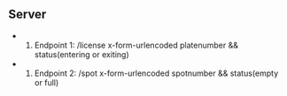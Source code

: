 ## Server

- 1. Endpoint 1: /license x-form-urlencoded platenumber && status(entering or exiting)
- 1. Endpoint 2: /spot x-form-urlencoded spotnumber && status(empty or full)

